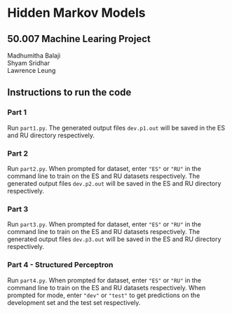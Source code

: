 # Hidden Markov Models 
## 50.007 Machine Learing Project
Madhumitha Balaji \
Shyam Sridhar \
Lawrence Leung

## Instructions to run the code

### Part 1
Run ```part1.py```. The generated output files ```dev.p1.out``` will be saved in the ES and RU directory respectively.

### Part 2 
Run ```part2.py```. When prompted for dataset, enter ```"ES"``` or ```"RU"``` in the command line to train on the ES and RU datasets respectively. The generated output files ```dev.p2.out``` will be saved in the ES and RU directory respectively.

### Part 3
Run ```part3.py```. When prompted for dataset, enter ```"ES"``` or ```"RU"``` in the command line to train on the ES and RU datasets respectively. The generated output files ```dev.p3.out``` will be saved in the ES and RU directory respectively.


### Part 4 - Structured Perceptron
 Run ```part4.py```. When prompted for dataset, enter ```"ES"``` or ```"RU"``` in the command line to train on the ES and RU datasets respectively. When prompted for mode, enter ```"dev"``` or ```"test"``` to get predictions on the development set and the test set respectively.
